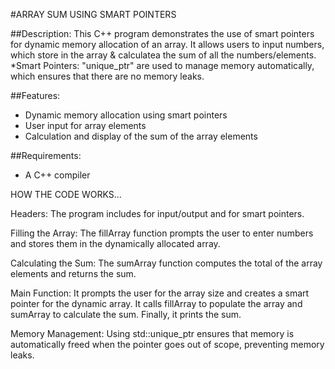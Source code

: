 #ARRAY SUM USING SMART POINTERS

##Description:
This C++ program demonstrates the use of smart pointers for dynamic 
memory allocation of an array. It allows users to input numbers, which 
store in the array & calculatea the sum of all the numbers/elements.
*Smart Pointers: "unique_ptr" are used to manage memory automatically, which ensures that there are no memory leaks. 

##Features: 
- Dynamic memory allocation using smart pointers
- User input for array elements
- Calculation and display of the sum of the array elements

##Requirements:
- A C++ compiler


HOW THE CODE WORKS...

Headers: 
The program includes <iostream> for input/output and <memory> for 
smart pointers.

Filling the Array:
 The fillArray function prompts the user to enter numbers and stores 
 them in the dynamically allocated array.
 
Calculating the Sum: 
The sumArray function computes the total of the array elements and 
returns the sum.

Main Function:
It prompts the user for the array size and creates a smart pointer for 
the dynamic array. It calls fillArray to populate the array and 
sumArray to calculate the sum.
Finally, it prints the sum.

Memory Management: Using std::unique_ptr ensures that memory is 
automatically freed when the pointer goes out of scope, preventing
memory leaks.


